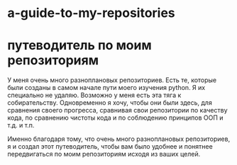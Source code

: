 # a-guide-to-my-repositories
# путеводитель по моим репозиториям

У меня очень много разноплановых репозиториев. Есть те, которые были созданы в самом начале пути моего изучения python.
Я их специально не удаляю. Возможно у меня есть эта тяга к собирательству. Одновременно я хочу, чтобы они были здесь, для
сравнения своего прогресса, сравнивая свои репозитории по качеству кода, по сравнению чистоты кода и по соблюдению принципов ООП и т.д. и т.п.

Именно благодаря тому, что очень много разноплановых репозиториев, я и создал этот путеводитель, чтобы вам было удобнее и понятнее передвигаться по моим репозиториям исходя из ваших целей.
